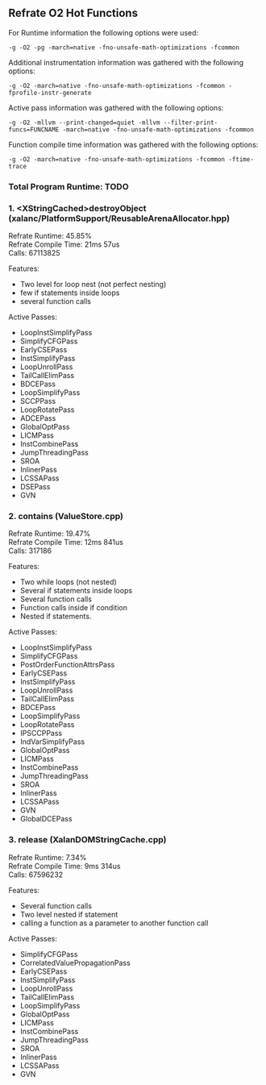 ## Refrate O2 Hot Functions

For Runtime information the following options were used:
```
-g -O2 -pg -march=native -fno-unsafe-math-optimizations -fcommon
```

Additional instrumentation information was gathered with the following options:
```
-g -O2 -march=native -fno-unsafe-math-optimizations -fcommon -fprofile-instr-generate
```

Active pass information was gathered with the following options:
```
-g -O2 -mllvm --print-changed=quiet -mllvm --filter-print-funcs=FUNCNAME -march=native -fno-unsafe-math-optimizations -fcommon
```

Function compile time information was gathered with the following options:
```
-g -O2 -march=native -fno-unsafe-math-optimizations -fcommon -ftime-trace
```

### Total Program Runtime: TODO

### 1. \<XStringCached\>destroyObject (xalanc/PlatformSupport/ReusableArenaAllocator.hpp)
Refrate Runtime:  45.85% \
Refrate Compile Time: 21ms 57us \
Calls: 67113825

Features:
- Two level for loop nest (not perfect nesting)
- few if statements inside loops
- several function calls

Active Passes:
- LoopInstSimplifyPass
- SimplifyCFGPass
- EarlyCSEPass
- InstSimplifyPass
- LoopUnrollPass
- TailCallElimPass
- BDCEPass
- LoopSimplifyPass
- SCCPPass
- LoopRotatePass
- ADCEPass
- GlobalOptPass
- LICMPass
- InstCombinePass
- JumpThreadingPass
- SROA
- InlinerPass
- LCSSAPass
- DSEPass
- GVN

### 2. contains (ValueStore.cpp)
Refrate Runtime:  19.47% \
Refrate Compile Time:	12ms 841us \
Calls: 317186

Features:
- Two while loops (not nested)
- Several if statements inside loops
- Several function calls
- Function calls inside if condition
- Nested if statements.

Active Passes:
- LoopInstSimplifyPass
- SimplifyCFGPass
- PostOrderFunctionAttrsPass
- EarlyCSEPass
- InstSimplifyPass
- LoopUnrollPass
- TailCallElimPass
- BDCEPass
- LoopSimplifyPass
- LoopRotatePass
- IPSCCPPass
- IndVarSimplifyPass
- GlobalOptPass
- LICMPass
- InstCombinePass
- JumpThreadingPass
- SROA
- InlinerPass
- LCSSAPass
- GVN
- GlobalDCEPass

### 3. release (XalanDOMStringCache.cpp)
Refrate Runtime:  7.34% \
Refrate Compile Time:	9ms 314us \
Calls: 67596232

Features:
- Several function calls
- Two level nested if statement
- calling a function as a parameter to another function call

Active Passes:
- SimplifyCFGPass
- CorrelatedValuePropagationPass
- EarlyCSEPass
- InstSimplifyPass
- LoopUnrollPass
- TailCallElimPass
- LoopSimplifyPass
- GlobalOptPass
- LICMPass
- InstCombinePass
- JumpThreadingPass
- SROA
- InlinerPass
- LCSSAPass
- GVN
